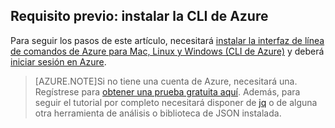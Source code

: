 ## Requisito previo: instalar la CLI de Azure
Para seguir los pasos de este artículo, necesitará [instalar la interfaz de línea de comandos de Azure para Mac, Linux y Windows (CLI de Azure)](xplat-install.md) y deberá [iniciar sesión en Azure](xplat-connect.md).

> [AZURE.NOTE]Si no tiene una cuenta de Azure, necesitará una. Regístrese para [obtener una prueba gratuita aquí](sign-up-organization.md). Además, para seguir el tutorial por completo necesitará disponer de [jq](https://stedolan.github.io/jq/) o de alguna otra herramienta de análisis o biblioteca de JSON instalada.

<!---HONumber=Oct15_HO2-->